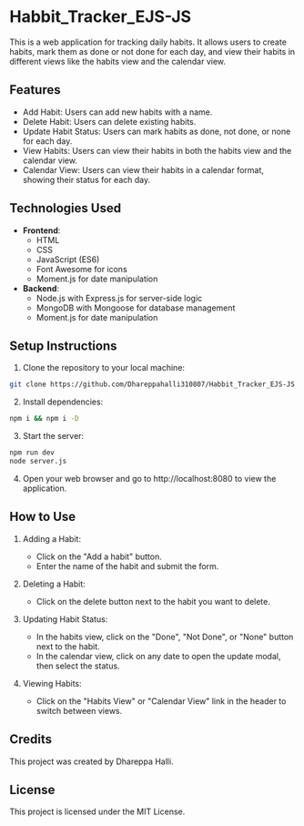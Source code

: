 # Habbit_Tracker_EJS-JS

This is a web application for tracking daily habits. It allows users to create habits, mark them as done or not done for each day, and view their habits in different views like the habits view and the calendar view.

## Features

- Add Habit: Users can add new habits with a name.
- Delete Habit: Users can delete existing habits.
- Update Habit Status: Users can mark habits as done, not done, or none for each day.
- View Habits: Users can view their habits in both the habits view and the calendar view.
- Calendar View: Users can view their habits in a calendar format, showing their status for each day.

## Technologies Used

- **Frontend**:
  - HTML
  - CSS
  - JavaScript (ES6)
  - Font Awesome for icons
  - Moment.js for date manipulation
- **Backend**:
  - Node.js with Express.js for server-side logic
  - MongoDB with Mongoose for database management
  - Moment.js for date manipulation

## Setup Instructions

1. Clone the repository to your local machine:

```bash
git clone https://github.com/Dhareppahalli310807/Habbit_Tracker_EJS-JS
```

2. Install dependencies:

```bash
npm i && npm i -D
```

3. Start the server:

```bash
npm run dev
node server.js
```

4. Open your web browser and go to http://localhost:8080 to view the application.

## How to Use

1. Adding a Habit:

   - Click on the "Add a habit" button.
   - Enter the name of the habit and submit the form.

2. Deleting a Habit:

   - Click on the delete button next to the habit you want to delete.

3. Updating Habit Status:

   - In the habits view, click on the "Done", "Not Done", or "None" button next to the habit.
   - In the calendar view, click on any date to open the update modal, then select the status.

4. Viewing Habits:

   - Click on the "Habits View" or "Calendar View" link in the header to switch between views.

## Credits

This project was created by Dhareppa Halli.

## License

This project is licensed under the MIT License.
